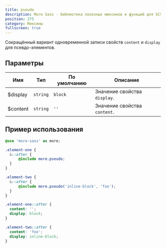 ```yaml
---
title: pseudo
description: More Sass - библиотека полезных миксинов и функций для SCSS.
position: 275
category: Миксины
fullscreen: true
---
```


Сокращённый вариант одновременной записи свойств `content` и `display` для псевдо-элементов.

## Параметры

| Имя      | Тип      | По умолчанию | Описание                     |
|----------|----------|--------------|------------------------------|
| $display | `string` | `block`      | Значение свойства `display`. |
| $content | `string` | `''`         | Значение свойства `content`. |

## Пример использования

<code-group>

  <code-block label="SCSS" active>

  ```scss
  @use 'more-sass' as more;

  .element-one {
  	&::after {
  		@include more.pseudo;
  	}
  }

  .element-two {
  	&::after {
  		@include more.pseudo('inline-block', 'foo');
  	}
  }
  ```

  </code-block>

  <code-block label="Результат">

  ```css
  .element-one::after {
  	content: '';
  	display: block;
  }

  .element-two::after {
  	content: 'foo';
  	display: inline-block;
  }
  ```

  </code-block>

</code-group>

